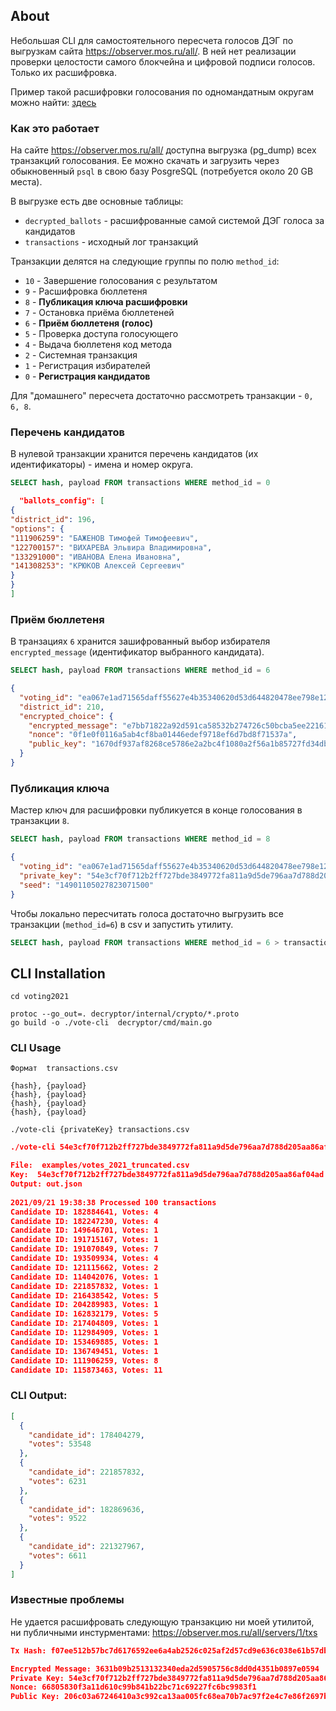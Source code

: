 ## About

Небольшая CLI для самостоятельного пересчета голосов ДЭГ по выгрузкам сайта https://observer.mos.ru/all/. 
В ней нет реализации проверки целостости самого блокчейна и цифровой подписи голосов. Только их расшифровка.

Пример такой расшифровки голосования по одномандатным округам можно найти: [здесь](2021_result_full.csv.zip)

### Как это работает

На сайте https://observer.mos.ru/all/ доступна выгрузка (pg_dump) всех транзакций голосования. 
Ее можно скачать и загрузить через обыкновенный `psql` в свою базу PosgreSQL (потребуется около 20 GB места).

В выгрузке есть две основные таблицы:

- `decrypted_ballots` - расшифрованные самой системой ДЭГ голоса за кандидатов
- `transactions` - исходный лог транзакций

Транзакции делятся на следующие группы по полю `method_id`:

- `10` - Завершение голосования с результатом
- `9` - Расшифровка бюллетеня
- `8` - **Публикация ключа расшифровки**
- `7` - Остановка приёма бюллетеней
- `6` - **Приём бюллетеня (голос)**
- `5` - Проверка доступа голосующего
- `4` - Выдача бюллетеня код метода
- `2` - Системная транзакция
- `1` - Регистрация избирателей
- `0` - **Регистрация кандидатов**

Для "домашнего" пересчета достаточно рассмотреть транзакции - `0, 6, 8`.

### Перечень кандидатов 
В нулевой транзакции хранится перечень кандидатов (их идентификаторы) - имена и номер округа.

```sql
SELECT hash, payload FROM transactions WHERE method_id = 0
```

```json
  "ballots_config": [
{
"district_id": 196,
"options": {
"111906259": "БАЖЕНОВ Тимофей Тимофеевич",
"122700157": "ВИХАРЕВА Эльвира Владимировна",
"133291000": "ИВАНОВА Елена Ивановна",
"141308253": "КРЮКОВ Алексей Сергеевич"
}
}
]
```

### Приём бюллетеня

В транзациях `6` хранится зашифрованный выбор избирателя `encrypted_message` (идентификатор выбранного кандидата).

```sql
SELECT hash, payload FROM transactions WHERE method_id = 6
```

```json
{
  "voting_id": "ea067e1ad71565daff55627e4b35340620d53d644820478ee798e125efe657c2",
  "district_id": 210,
  "encrypted_choice": {
    "encrypted_message": "e7bb71822a92d591ca58532b274726c50bcba5ee22161c3d3d",
    "nonce": "0f1e0f0116a5ab4cf8ba01446edef9718ef6d7bd8f71537a",
    "public_key": "1670df937af8268ce5786e2a2bc4f1080a2f56a1b85727fd34dbf527a7ffab10"
  }
}
```
### Публикация ключа

Мастер ключ для расшифровки публикуется в конце голосования в транзакции `8`.


```sql
SELECT hash, payload FROM transactions WHERE method_id = 8
```

```json
{
  "voting_id": "ea067e1ad71565daff55627e4b35340620d53d644820478ee798e125efe657c2",
  "private_key": "54e3cf70f712b2ff727bde3849772fa811a9d5de796aa7d788d205aa86af04ad",
  "seed": "14901105027823071500"
}
```

Чтобы локально пересчитать голоса достаточно выгрузить все транзакции (`method_id=6`) в csv и запустить утилиту.

```sql
SELECT hash, payload FROM transactions WHERE method_id = 6 > transactions.csv
```

## CLI Installation

```shell
cd voting2021

protoc --go_out=. decryptor/internal/crypto/*.proto 
go build -o ./vote-cli  decryptor/cmd/main.go
```

### CLI Usage

```
Формат  transactions.csv

{hash}, {payload}
{hash}, {payload}
{hash}, {payload}
{hash}, {payload}
```

```shell
./vote-cli {privateKey} transactions.csv
```

```json
./vote-cli 54e3cf70f712b2ff727bde3849772fa811a9d5de796aa7d788d205aa86af04ad examples/votes_2021_truncated.csv

File:  examples/votes_2021_truncated.csv
Key:  54e3cf70f712b2ff727bde3849772fa811a9d5de796aa7d788d205aa86af04ad
Output: out.json
        
2021/09/21 19:38:38 Processed 100 transactions
Candidate ID: 182884641, Votes: 4
Candidate ID: 182247230, Votes: 4
Candidate ID: 149646701, Votes: 1
Candidate ID: 191715167, Votes: 1
Candidate ID: 191070849, Votes: 7
Candidate ID: 193509934, Votes: 4
Candidate ID: 121115662, Votes: 2
Candidate ID: 114042076, Votes: 1
Candidate ID: 221857832, Votes: 1
Candidate ID: 216438542, Votes: 5
Candidate ID: 204289983, Votes: 1
Candidate ID: 162832179, Votes: 5
Candidate ID: 217404809, Votes: 1
Candidate ID: 112984909, Votes: 1
Candidate ID: 153469885, Votes: 1
Candidate ID: 136749451, Votes: 1
Candidate ID: 111906259, Votes: 8
Candidate ID: 115873463, Votes: 11
```

### CLI Output:

```json
[
  {
    "candidate_id": 178404279,
    "votes": 53548
  },
  {
    "candidate_id": 221857832,
    "votes": 6231
  },
  {
    "candidate_id": 182869636,
    "votes": 9522
  },
  {
    "candidate_id": 221327967,
    "votes": 6611
  }
]
```


### Известные проблемы

Не удается расшифровать следующую транзакцию ни моей утилитой, ни публичными инстурментами:
https://observer.mos.ru/all/servers/1/txs

```json
Tx Hash: f07ee512b57bc7d6176592ee6a4ab2526c025af2d57cd9e636c038e61b57db06

Encrypted Message: 3631b09b2513132340eda2d5905756c8dd0d4351b0897e0594
Private Key: 54e3cf70f712b2ff727bde3849772fa811a9d5de796aa7d788d205aa86af04ad
Nonce: 66805830f3a11d610c99b841b22bc71c69227fc6bc9983f1
Public Key: 206c03a67246410a3c992ca13aa005fc68ea70b7ac97f2e4c7e86f2697ba641b
```
